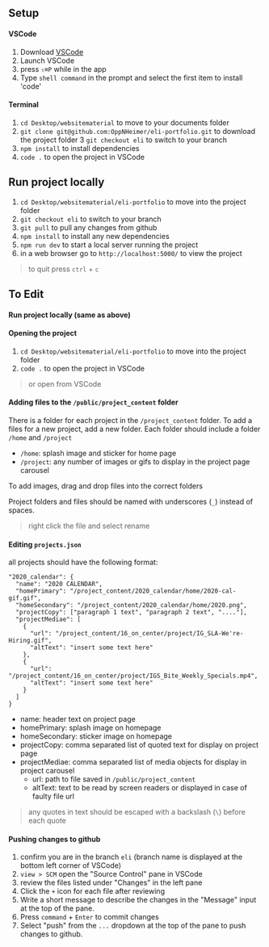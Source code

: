 ## Setup
#### VSCode
1. Download [VSCode](https://code.visualstudio.com/Download)
2. Launch VSCode
3. press `⇧⌘P` while in the app
4. Type `shell command` in the prompt and select the first item to install 'code'

#### Terminal 
1. `cd Desktop/websitematerial` to move to your documents folder
2. `git clone git@github.com:OppNHeimer/eli-portfolio.git` to download the project folder
3 `git checkout eli` to switch to your branch
4. `npm install` to install dependencies
5. `code .` to open the project in VSCode

## Run project locally
1. `cd Desktop/websitematerial/eli-portfolio` to move into the project folder
2. `git checkout eli` to switch to your branch
3. `git pull` to pull any changes from github
4. `npm install` to install any new dependencies
5. `npm run dev` to start a local server running the project
6. in a web browser go to `http://localhost:5000/` to view the project

> to quit press `ctrl` + `c`

## To Edit

#### Run project locally (same as above)
#### Opening the project
1. `cd Desktop/websitematerial/eli-portfolio` to move into the project folder
2. `code .` to open the project in VSCode 

> or open from VSCode

#### Adding files to the `/public/project_content` folder
There is a folder for each project in the `/project_content` folder. To add a files for a new project, add a new folder.
Each folder should include a folder `/home` and `/project`
- `/home`: splash image and sticker for home page
- `/project`: any number of images or gifs to display in the project page carousel

To add images, drag and drop files into the correct folders

Project folders and files should be named with underscores (`_`) instead of spaces. 
> right click the file and select rename

#### Editing `projects.json`
all projects should have the following format:
```
"2020_calendar": {
  "name": "2020 CALENDAR",
  "homePrimary": "/project_content/2020_calendar/home/2020-cal-gif.gif",
  "homeSecondary": "/project_content/2020_calendar/home/2020.png",
  "projectCopy": ["paragraph 1 text", "paragraph 2 text", "...."],
  "projectMediae": [
    { 
      "url": "/project_content/16_on_center/project/IG_SLA-We're-Hiring.gif",
      "altText": "insert some text here"
    },
    { 
      "url": "/project_content/16_on_center/project/IGS_Bite_Weekly_Specials.mp4",
      "altText": "insert some text here"
    }
  ]
}
```

- name: header text on project page
- homePrimary: splash image on homepage
- homeSecondary: sticker image on homepage
- projectCopy: comma separated list of quoted text for display on project page
- projectMediae: comma separated list of media objects for display in project carousel
  - url: path to file saved in `/public/project_content`
  - altText: text to be read by screen readers or displayed in case of faulty file url

> any quotes in text should be escaped with a backslash (`\`) before each quote

#### Pushing changes to github
1. confirm you are in the branch `eli` (branch name is displayed at the bottom left corner of VSCode)
2. `view > SCM` open the "Source Control" pane in VSCode 
3. review the files listed under "Changes" in the left pane
4. Click the `+` icon for each file after reviewing
5. Write a short message to describe the changes in the "Message" input at the top of the pane.
6. Press `command` + `Enter` to commit changes
7. Select "push" from the `...` dropdown at the top of the pane to push changes to github.
